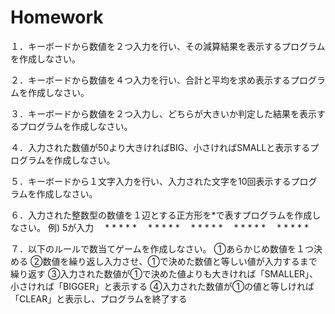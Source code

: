 # Homework
１．キーボードから数値を２つ入力を行い、その減算結果を表示するプログラムを作成しなさい。

２．キーボードから数値を４つ入力を行い、合計と平均を求め表示するプログラムを作成しなさい。

３．キーボードから数値を２つ入力し、どちらが大きいか判定した結果を表示するプログラムを作成しなさい。

４．入力された数値が50より大きければBIG、小さければSMALLと表示するプログラムを作成しなさい。

５．キーボードから１文字入力を行い、入力された文字を10回表示するプログラムを作成しなさい。

６．入力された整数型の数値を１辺とする正方形を*で表すプログラムを作成しなさい。
例) 5が入力
　* * * * *
　* * * * *
　* * * * *
　* * * * *
　* * * * *

７．以下のルールで数当てゲームを作成しなさい。
①あらかじめ数値を１つ決める
②数値を繰り返し入力させ、①で決めた数値と等しい値が入力するまで繰り返す
③入力された数値が①で決めた値よりも大きければ「SMALLER」、小さければ「BIGGER」と表示する
④入力された数値が①の値と等しければ「CLEAR」と表示し、プログラムを終了する
